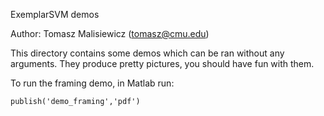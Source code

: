 ExemplarSVM demos

Author: Tomasz Malisiewicz (tomasz@cmu.edu)

This directory contains some demos which can be ran without any arguments.  They produce pretty pictures, you should have fun with them.

To run the framing demo, in Matlab run:

    publish('demo_framing','pdf')